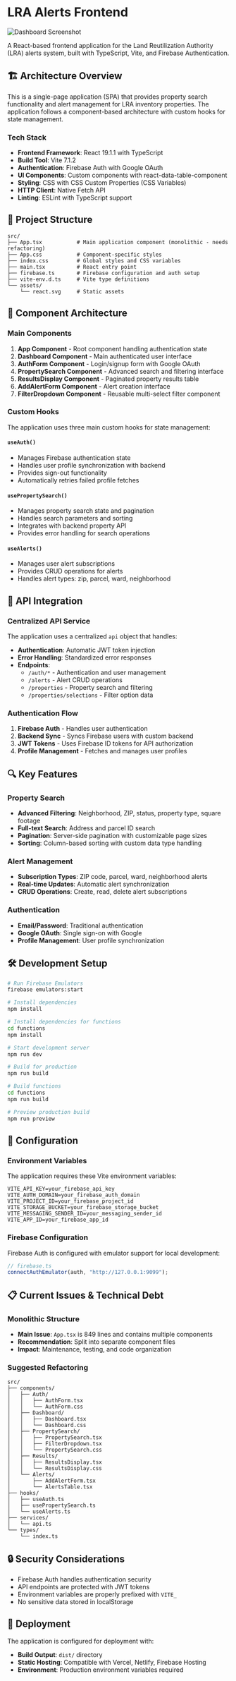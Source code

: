 # LRA Alerts Frontend


<!-- image.png is in the root directory -->
![Dashboard Screenshot](./image.png)

A React-based frontend application for the Land Reutilization Authority (LRA) alerts system, built with TypeScript, Vite, and Firebase Authentication.

## 🏗️ Architecture Overview

This is a single-page application (SPA) that provides property search functionality and alert management for LRA inventory properties. The application follows a component-based architecture with custom hooks for state management.

### Tech Stack

- **Frontend Framework**: React 19.1.1 with TypeScript
- **Build Tool**: Vite 7.1.2
- **Authentication**: Firebase Auth with Google OAuth
- **UI Components**: Custom components with react-data-table-component
- **Styling**: CSS with CSS Custom Properties (CSS Variables)
- **HTTP Client**: Native Fetch API
- **Linting**: ESLint with TypeScript support

## 📁 Project Structure

```
src/
├── App.tsx           # Main application component (monolithic - needs refactoring)
├── App.css           # Component-specific styles
├── index.css         # Global styles and CSS variables
├── main.tsx          # React entry point
├── firebase.ts       # Firebase configuration and auth setup
├── vite-env.d.ts     # Vite type definitions
└── assets/
    └── react.svg     # Static assets
```

## 🧩 Component Architecture

### Main Components

1. **App Component** - Root component handling authentication state
2. **Dashboard Component** - Main authenticated user interface
3. **AuthForm Component** - Login/signup form with Google OAuth
4. **PropertySearch Component** - Advanced search and filtering interface
5. **ResultsDisplay Component** - Paginated property results table
6. **AddAlertForm Component** - Alert creation interface
7. **FilterDropdown Component** - Reusable multi-select filter component

### Custom Hooks

The application uses three main custom hooks for state management:

#### `useAuth()`
- Manages Firebase authentication state
- Handles user profile synchronization with backend
- Provides sign-out functionality
- Automatically retries failed profile fetches

#### `usePropertySearch()`
- Manages property search state and pagination
- Handles search parameters and sorting
- Integrates with backend property API
- Provides error handling for search operations

#### `useAlerts()`
- Manages user alert subscriptions
- Provides CRUD operations for alerts
- Handles alert types: zip, parcel, ward, neighborhood

## 🔌 API Integration

### Centralized API Service

The application uses a centralized `api` object that handles:

- **Authentication**: Automatic JWT token injection
- **Error Handling**: Standardized error responses
- **Endpoints**:
  - `/auth/*` - Authentication and user management
  - `/alerts` - Alert CRUD operations
  - `/properties` - Property search and filtering
  - `/properties/selections` - Filter option data

### Authentication Flow

1. **Firebase Auth** - Handles user authentication
2. **Backend Sync** - Syncs Firebase users with custom backend
3. **JWT Tokens** - Uses Firebase ID tokens for API authorization
4. **Profile Management** - Fetches and manages user profiles

## 🔍 Key Features

### Property Search
- **Advanced Filtering**: Neighborhood, ZIP, status, property type, square footage
- **Full-text Search**: Address and parcel ID search
- **Pagination**: Server-side pagination with customizable page sizes
- **Sorting**: Column-based sorting with custom data type handling

### Alert Management
- **Subscription Types**: ZIP code, parcel, ward, neighborhood alerts
- **Real-time Updates**: Automatic alert synchronization
- **CRUD Operations**: Create, read, delete alert subscriptions

### Authentication
- **Email/Password**: Traditional authentication
- **Google OAuth**: Single sign-on with Google
- **Profile Management**: User profile synchronization

## 🛠️ Development Setup

```bash
# Run Firebase Emulators
firebase emulators:start

# Install dependencies
npm install

# Install dependencies for functions
cd functions
npm install

# Start development server
npm run dev

# Build for production
npm run build

# Build functions
cd functions
npm run build

# Preview production build
npm run preview
```

## 🔧 Configuration

### Environment Variables

The application requires these Vite environment variables:

```env
VITE_API_KEY=your_firebase_api_key
VITE_AUTH_DOMAIN=your_firebase_auth_domain
VITE_PROJECT_ID=your_firebase_project_id
VITE_STORAGE_BUCKET=your_firebase_storage_bucket
VITE_MESSAGING_SENDER_ID=your_messaging_sender_id
VITE_APP_ID=your_firebase_app_id
```

### Firebase Configuration

Firebase Auth is configured with emulator support for local development:

```typescript
// firebase.ts
connectAuthEmulator(auth, "http://127.0.0.1:9099");
```

## 📋 Current Issues & Technical Debt

### Monolithic Structure
- **Main Issue**: `App.tsx` is 849 lines and contains multiple components
- **Recommendation**: Split into separate component files
- **Impact**: Maintenance, testing, and code organization

### Suggested Refactoring

```
src/
├── components/
│   ├── Auth/
│   │   ├── AuthForm.tsx
│   │   └── AuthForm.css
│   ├── Dashboard/
│   │   ├── Dashboard.tsx
│   │   └── Dashboard.css
│   ├── PropertySearch/
│   │   ├── PropertySearch.tsx
│   │   ├── FilterDropdown.tsx
│   │   └── PropertySearch.css
│   ├── Results/
│   │   ├── ResultsDisplay.tsx
│   │   └── ResultsDisplay.css
│   └── Alerts/
│       ├── AddAlertForm.tsx
│       └── AlertsTable.tsx
├── hooks/
│   ├── useAuth.ts
│   ├── usePropertySearch.ts
│   └── useAlerts.ts
├── services/
│   └── api.ts
└── types/
    └── index.ts
```

## 🔒 Security Considerations

- Firebase Auth handles authentication security
- API endpoints are protected with JWT tokens
- Environment variables are properly prefixed with `VITE_`
- No sensitive data stored in localStorage

## 🚀 Deployment

The application is configured for deployment with:
- **Build Output**: `dist/` directory
- **Static Hosting**: Compatible with Vercel, Netlify, Firebase Hosting
- **Environment**: Production environment variables required
